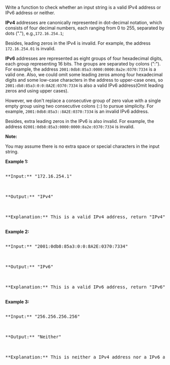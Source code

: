 

Write a function to check whether an input string is a valid IPv4 address or IPv6 address or neither.



**IPv4** addresses are canonically represented in dot-decimal notation, which consists of four decimal numbers, each ranging from 0 to 255, separated by dots ("."), e.g.,`172.16.254.1`;



Besides, leading zeros in the IPv4 is invalid. For example, the address `172.16.254.01` is invalid.



**IPv6** addresses are represented as eight groups of four hexadecimal digits, each group representing 16 bits. The groups are separated by colons (":"). For example, the address `2001:0db8:85a3:0000:0000:8a2e:0370:7334` is a valid one. Also, we could omit some leading zeros among four hexadecimal digits and some low-case characters in the address to upper-case ones, so `2001:db8:85a3:0:0:8A2E:0370:7334` is also a valid IPv6 address(Omit leading zeros and using upper cases).



However, we don't replace a consecutive group of zero value with a single empty group using two consecutive colons (::) to pursue simplicity. For example, `2001:0db8:85a3::8A2E:0370:7334` is an invalid IPv6 address.



Besides, extra leading zeros in the IPv6 is also invalid. For example, the address `02001:0db8:85a3:0000:0000:8a2e:0370:7334` is invalid.


**Note:**
You may assume there is no extra space or special characters in the input string.


**Example 1:**<br />
<pre>
**Input:** "172.16.254.1"

**Output:** "IPv4"

**Explanation:** This is a valid IPv4 address, return "IPv4".
</pre>


**Example 2:**<br />
<pre>
**Input:** "2001:0db8:85a3:0:0:8A2E:0370:7334"

**Output:** "IPv6"

**Explanation:** This is a valid IPv6 address, return "IPv6".
</pre>


**Example 3:**<br />
<pre>
**Input:** "256.256.256.256"

**Output:** "Neither"

**Explanation:** This is neither a IPv4 address nor a IPv6 address.
</pre>

